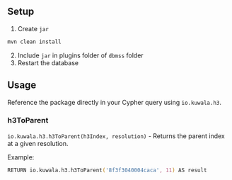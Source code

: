 ## Setup

1. Create `jar`

```zsh
mvn clean install
```

2. Include `jar` in plugins folder of `dbmss` folder
3. Restart the database

## Usage

Reference the package directly in your Cypher query using `io.kuwala.h3`.

### h3ToParent
`io.kuwala.h3.h3ToParent(h3Index, resolution)` - Returns the parent index at a given resolution.

Example: 
```zsh
RETURN io.kuwala.h3.h3ToParent('8f3f3040004caca', 11) AS result
```


